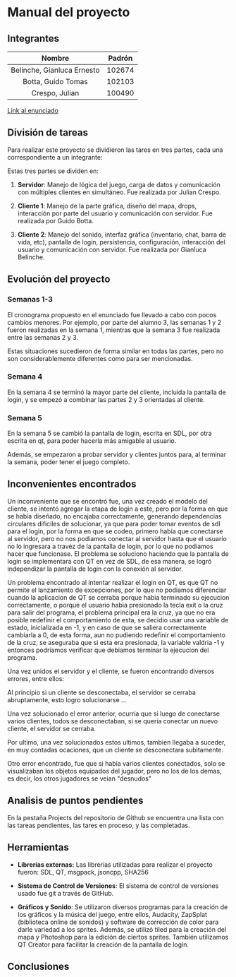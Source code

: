 # Manual del proyecto

## Integrantes

|           Nombre           | Padrón |
|:--------------------------:|:------:|
| Belinche, Gianluca Ernesto | 102674 |
|     Botta, Guido Tomas     | 102103 |
|       Crespo, Julian       | 100490 |

[Link al enunciado](https://github.com/gianbelinche/Taller-TP-Final/blob/master/documentacion/2020.01.ejercicio.final.Argentum.pdf)

## División de tareas

Para realizar este proyecto se dividieron las tares en tres partes, cada una correspondiente a un integrante:

Estas tres partes se dividen en:

1. **Servidor**: Manejo de lógica del juego, carga de datos y comunicación con múltiples clientes en simultáneo. Fue realizada por Julian Crespo.

2. **Cliente 1**: Manejo de la parte gráfica, diseño del mapa, drops, interacción por parte del usuario y comunicación con servidor. Fue realizada por Guido Botta.

3. **Cliente 2**: Manejo del sonido, interfaz gráfica (inventario, chat, barra de vida, etc), pantalla de login, persistencia, configuración, interacción del usuario y comunicación con servidor. Fue realizada por Gianluca Belinche.

## Evolución del proyecto

### Semanas 1-3

El cronograma propuesto en el enunciado fue llevado a cabo con pocos cambios menores. Por ejemplo, por parte del alumno 3, las semanas 1 y 2 fueron realizadas en la semana 1, mientras que la semana 3 fue realizada entre las semanas 2 y 3. 

Estas situaciones sucedieron de forma similar en todas las partes, pero no son considerablemente diferentes como para ser mencionadas.

### Semana 4

En la semana 4 se terminó la mayor parte del cliente, incluida la pantalla de login, y se empezó a combinar las partes 2 y 3 orientadas al cliente.

### Semana 5

En la semana 5 se cambió la pantalla de login, escrita en SDL, por otra escrita en qt, para poder hacerla más amigable al usuario.

Además, se empezaron a probar servidor y clientes juntos para, al terminar la semana, poder tener el juego completo.

## Inconvenientes encontrados

Un inconveniente que se encontró fue, una vez creado el modelo del cliente, se intentó agregar la etapa de login a este, pero por la forma en que se habia diseñado, no encajaba correctamente, generando dependencias circulares dificiles de solucionar, ya que para poder tomar eventos de sdl para el login, por la forma en que se codeo, primero habia que conectarse al servidor, pero no nos podiamos conectar al servidor hasta que el usuario no lo ingresara a travéz de la pantalla de login, por lo que no podiamos hacer que funcionase.
El problema se soluciono haciendo que la pantalla de login se implementara con QT en vez de SDL, de esa manera, se logró independizar la pantalla de login con la conexión al servidor.

Un problema encontrado al intentar realizar el login en QT, es que QT no permite el lanzamiento de excepciones, por lo que no podiamos diferenciar cuando la aplicacion de QT se cerraba porque habia terminado su ejecucion correctamente, o porque el usuario habia presionado la tecla exit o la cruz para salir del programa, el problema principal era la cruz, ya que no era posible redefinir el comportamiento de esta, se decidio usar una variable de estado, inicializada en -1, y en caso de que se saliera correctamente cambiarla a 0, de esta forma, aun no pudiendo redefinir el comportamiento de la cruz, se aseguraba que si esta era presionada, la variable valdria -1 y entonces podriamos verificar que debiamos terminar la ejecucion del programa.

Una vez unidos el servidor y el cliente, se fueron encontrando diversos errores, entre ellos:

Al principio si un cliente se desconectaba, el servidor se cerraba abruptamente, esto logro solucionarse ...

Una vez solucionado el error anterior, ocurria que si luego de conectarse varios clientes, todos se desconectaban, si se queria conectar un nuevo cliente, el servidor se cerraba.

Por ultimo, una vez solucionados estos ultimos, tambien llegaba a suceder, en muy contadas ocaciones, que un cliente se desconectara subitamente.

Otro error encontrado, fue que si habia varios clientes conectados, solo se visualizaban los objetos equipados del jugador, pero no los de los demas, es decir, los otros jugadores se veian "desnudos"

## Analisis de puntos pendientes

En la pestaña Projects del repositorio de Github se encuentra una lista con las tareas pendientes, las tares en proceso, y las completadas.

## Herramientas

- **Librerías externas:** Las librerías utilizadas para realizar el proyecto fueron: SDL, QT, msgpack, jsoncpp, SHA256

- **Sistema de Control de Versiones**: El sistema de control de versiones usado fue git a través de GitHub.

- **Gráficos y Sonido**: Se utilizaron diversos programas para la creación de los gráficos y la música del juego, entre ellos, Audacity, ZapSplat (biblioteca online de sonidos) y software de corrección de color para darle variedad a los sprites. Además, se utilizó tiled para la creación del mapa y Photoshop para la edición de ciertos sprites. También utilizamos QT Creator para facilitar la creación de la pantalla de login.

## Conclusiones
